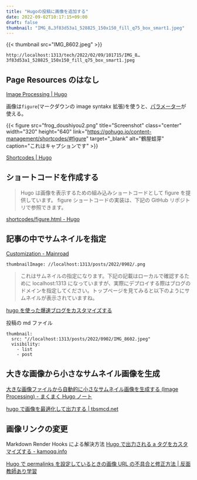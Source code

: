 ```yaml
---
title: "Hugoの投稿に画像を追加する"
date: 2022-09-02T10:17:15+09:00
draft: false
thumbnail: "IMG_8…3f83d53a1_528825_150x150_fill_q75_box_smart1.jpeg"
---
```


{{< thumbnail src="IMG_8602.jpeg" >}}

    http://localhost:1313/tech/2022/02/09/101715/IMG_8…3f83d53a1_528825_150x150_fill_q75_box_smart1.jpeg

## Page Resources のはなし

[Image Processing \| Hugo](https://gohugo.io/content-management/image-processing/#page-resources)

画像は`figure`(マークダウンの image syntakx 拡張)を使うと、[パラメーター](target="_blank")が使える。

{{< figure
src="frog_doushiyou2.png"
title="Screenshot"
class="center"
width="320"
height="640"
link="https://gohugo.io/content-management/shortcodes/#figure"
target="_blank"
alt="鶴屋蛙芽"
caption="これはキャプションです" >}}

[Shortcodes \| Hugo](https://gohugo.io/content-management/shortcodes/#figure)

## ショートコードを作成する

> Hugo は画像を表示するための組み込みショートコードとして figure を提供しています。 figure ショートコードの実装は、下記の GitHub リポジトリで参照できます。

[shortcodes/figure\.html \- Hugo](https://github.com/gohugoio/hugo/blob/aba2647c152ffff927f42523b77ee6651630cd67/tpl/tplimpl/embedded/templates/shortcodes/figure.html)

## 記事の中でサムネイルを指定

[Customization \- Mainroad](https://mainroad-demo.netlify.app/docs/customization/)

```
thumbnailImage: //localhost:1313/posts/2022/0902/.png
```

> これはサムネイルの指定になります。下記の記載はローカルで確認するために localhost:1313 になっていますが、実際にデプロイする際はブログのドメインを指定してください。トップページを見てみると以下のようにサムネイルが表示されていますね。

[hugo を使った爆速ブログをカスタマイズする](https://zenn.dev/harachan/articles/21d8f3a9f2ca4e)

投稿の md ファイル

```
thumbnail:
  src: "//localhost:1313/posts/2022/0902/IMG_8602.jpeg"
  visibility:
    - list
    - post
```

## 大きな画像から小さなサムネイル画像を生成

[大きな画像ファイルから自動的に小さなサムネイル画像を生成する \(Image Processing\) \- まくまく Hugo ノート](https://maku77.github.io/hugo/misc/image-processing.html)

[hugo で画像を最適化して出力する \| tbsmcd\.net](https://tbsmcd.net/post/image_processing/)

## 画像リンクの変更

Markdown Render Hooks による解決方法
[Hugo で出力される a タグをカスタマイズする \- kamoqq\.info](https://kamoqq.info/post/hugo-render-hook-templates/)

[Hugo で permalinks を設定しているときの画像 URL の不具合と修正方法 \| 反面教師あり学習](https://blog.eqseqs.work/2021/05/15/133033/)
